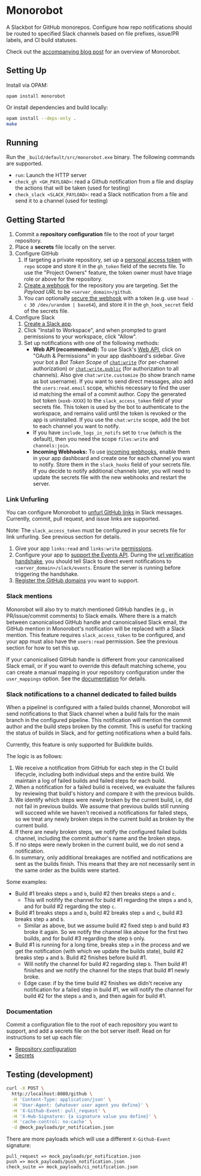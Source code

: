 # Monorobot

A Slackbot for GitHub monorepos. Configure how repo notifications should be routed to specified Slack channels based on file prefixes, issue/PR labels, and CI build statuses.

Check out the [accompanying blog post](https://tech.ahrefs.com/monorobot-a-slack-bot-for-monorepos-374260e2ca43) for an overview of Monorobot.

## Setting Up

Install via OPAM:

```
opam install monorobot
```

Or install dependencies and build locally:

```sh
opam install --deps-only .
make
```

## Running

Run the `_build/default/src/monorobot.exe` binary. The following commands are supported.

- `run`: Launch the HTTP server
- `check_gh <GH_PAYLOAD>`: read a Github notification from a file and display the actions that will be taken (used for testing)
- `check_slack <SLACK_PAYLOAD>`: read a Slack notification from a file and send it to a channel (used for testing)

## Getting Started

1. Commit a **repository configuration** file to the root of your target repository.
2. Place a **secrets** file locally on the server.
3. Configure GitHub
    1. If targeting a private repository, set up a [personal access token](https://docs.github.com/en/free-pro-team@latest/github/authenticating-to-github/creating-a-personal-access-token) with `repo` scope and store it in the `gh_token` field of the secrets file.
       To use the "Project Owners" feature, the token owner must have triage role or above for the repository.
    2. [Create a webhook](https://docs.github.com/en/free-pro-team@latest/developers/webhooks-and-events/creating-webhooks#setting-up-a-webhook) for the repository you are targeting. Set the *Payload URL* to be `<server_domain>/github`.
    3. You can optionally [secure the webhook](https://docs.github.com/en/free-pro-team@latest/developers/webhooks-and-events/securing-your-webhooks) with a token (e.g. use `head -c 30 /dev/urandom | base64`), and store it in the `gh_hook_secret` field of the secrets file.
4. Configure Slack
    1. [Create a Slack app](https://api.slack.com/apps?new_app=1).
    2. Click "Install to Workspace", and when prompted to grant permissions to your workspace, click "Allow".
    3. Set up notifications with one of the following methods:
        - **Web API (recommended):** To use Slack's [Web API](https://api.slack.com/web), click on "OAuth & Permissions" in your app dashboard's sidebar. Give your bot a *Bot Token Scope* of [`chat:write`](https://api.slack.com/scopes/chat:write) (for per-channel authorization) or [`chat:write.public`](https://api.slack.com/scopes/chat:write.public) (for authorization to all channels). Also give `chat:write.customize` (to show branch name as bot username). If you want to send direct messages, also add the `users:read.email` scope, whichis necessary to find the user id matching the email of a commit author. Copy the generated bot token (`xoxb-XXXX`) to the `slack_access_token` field of your secrets file. This token is used by the bot to authenticate to the workspace, and remains valid until the token is revoked or the app is uninstalled. If you use the `chat:write` scope, add the bot to each channel you want to notify.
        - If you have `include_logs_in_notifs` set to `true` (which is the default), then you need the scope `files:write` and `channels:join`.
        - **Incoming Webhooks:** To use [incoming webhooks](https://api.slack.com/messaging/webhooks), enable them in your app dashboard and create one for each channel you want to notify. Store them in the `slack_hooks` field of your secrets file. If you decide to notify additional channels later, you will need to update the secrets file with the new webhooks and restart the server.


### Link Unfurling

You can configure Monorobot to [unfurl GitHub links](https://api.slack.com/reference/messaging/link-unfurling) in Slack messages. Currently, commit, pull request, and issue links are supported.

Note: The `slack_access_token` must be configured in your secrets file for link unfurling. See previous section for details.

1. Give your app `links:read` and `links:write` [permissions](https://api.slack.com/apps).
1. Configure your app to [support the Events API](https://api.slack.com/events-api#prepare). During the [url verification handshake](https://api.slack.com/events-api#the-events-api__subscribing-to-event-types__events-api-request-urls__request-url-configuration--verification__url-verification-handshake), you should tell Slack to direct event notifications to `<server_domain>/slack/events`. Ensure the server is running before triggering the handshake.
1. [Register the GitHub domains](https://api.slack.com/reference/messaging/link-unfurling#configuring_domains) you want to support.

### Slack mentions

Monorobot will also try to match mentioned GitHub handles (e.g., in PR/issue/commit comments) to Slack emails. Where there is a match between canonicalised GitHub handle and canonicalised Slack email, the GitHub mention in Monorobot's notification will be replaced with a Slack mention. This feature requires `slack_access_token` to be configured, and your app must also have the `users:read` permission. See the previous section for how to set this up.

If your canonicalised GitHub handle is different from your canonicalised Slack email, or if you want to override this default matching scheme, you can create a manual mapping in your repository configuration under the `user_mappings` option. See the [documentation](./documentation/config_docs.md) for details.

### Slack notifications to a channel dedicated to failed builds

When a pipelinel is configured with a failed builds channel, Monorobot will send notifications to that Slack channel when a build fails for the main branch in the configured pipeline. This notification will mention the commit author and the build steps broken by the commit. This is useful for tracking the status of builds in Slack, and for getting notifications when a build fails.

Currently, this feature is only supported for Buildkite builds.

The logic is as follows:
1. We receive a notification from GitHub for each step in the CI build lifecycle, including both individual steps and the entire build. We maintain a log of failed builds and failed steps for each build.
2. When a notification for a failed build is received, we evaluate the failures by reviewing that build's history and compare it with the previous builds.
3. We identify which steps were newly broken by the current build, i.e, did not fail in previous builds. We assume that previous builds still running will succeed while we haven't received a notifications for failed steps, so we treat any newly broken steps in the current build as broken by the current build.
4. If there are newly broken steps, we notify the configured failed builds channel, including the commit author's name and the broken steps.
5. If no steps were newly broken in the current build, we do not send a notification.
6. In summary, only additional breakages are notified and notifications are sent as the builds finish. This means that they are not necessarily sent in the same order as the builds were started.

Some examples:
- Build #1 breaks steps `a` and `b`, build #2 then breaks steps `a` and `c`.
  - This will notifify the channel for build #1 regarding the steps `a` and `b`, and for build #2 regarding the step `c`.
- Build #1 breaks steps `a` and `b`, build #2 breaks step `a` and `c`, build #3 breaks step `a` and `b`.
  - Similar as above, but we assume build #2 fixed step `b` and build #3 broke it again. So we notify the channel like above for the first two builds, and for build #3 regarding the step `b` only.
- Build #1 is running for a long time, breaks step `a` in the process and we get the notification (with which we update the builds state), build #2 breaks step `a` and `b`. Build #2 finishes before build #1.
  - Will notify the channel for build #2 regarding step `b`. Then build #1 finishes and we notify the channel for the steps that build #1 newly broke.
  - Edge case: if by the time build #2 finishes we didn't receive any notification for a failed step in build #1, we will notify the channel for build #2 for the steps `a` and `b`, and then again for build #1.

### Documentation

Commit a configuration file to the root of each repository you want to support, and add a secrets file on the bot server itself. Read on for instructions to set up each file:

* [Repository configuration](./documentation/config_docs.md)
* [Secrets](./documentation/secret_docs.md)

## Testing (development)

```sh
curl -X POST \
  http://localhost:8080/github \
  -H 'Content-Type: application/json' \
  -H 'User-Agent: {whatever user agent you define}' \
  -H 'X-Github-Event: pull_request' \
  -H 'X-Hub-Signature: {a signature value you define}' \
  -H 'cache-control: no-cache' \
  -d @mock_payloads/pr_notification.json
```

There are more payloads which will use a different `X-Github-Event` signature:

```
pull_request => mock_payloads/pr_notification.json
push => mock_payloads/push_notification.json
check_suite => mock_payloads/ci_notification.json
```
